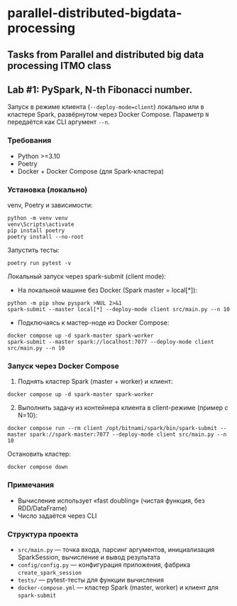 # parallel-distributed-bigdata-processing
Tasks from Parallel and distributed big data processing ITMO class
---

## Lab #1: PySpark, N-th Fibonacci number. 
Запуск в режиме клиента (`--deploy-mode=client`) локально или в кластере Spark, развёрнутом через Docker Compose. Параметр `N` передаётся как CLI аргумент `--n`.

### Требования
- Python >=3.10
- Poetry
- Docker + Docker Compose (для Spark-кластера)

### Установка (локально)
venv, Poetry и зависимости:
```
python -m venv venv
venv\Scripts\activate 
pip install poetry
poetry install --no-root
```
Запустить тесты:
```
poetry run pytest -v
```

Локальный запуск через spark-submit (client mode):
- На локальной машине без Docker (Spark master = local[*]):
```
python -m pip show pyspark >NUL 2>&1
spark-submit --master local[*] --deploy-mode client src/main.py --n 10
```
- Подключаясь к мастер-ноде из Docker Compose:
```
docker compose up -d spark-master spark-worker
spark-submit --master spark://localhost:7077 --deploy-mode client src/main.py --n 10
```

### Запуск через Docker Compose
1) Поднять кластер Spark (master + worker) и клиент:
```
docker compose up -d spark-master spark-worker
```
2) Выполнить задачу из контейнера клиента в client-режиме (пример с N=10):
```
docker compose run --rm client /opt/bitnami/spark/bin/spark-submit --master spark://spark-master:7077 --deploy-mode client src/main.py --n 10
```

Остановить кластер:
```
docker compose down
```

### Примечания
- Вычисление использует «fast doubling» (чистая функция, без RDD/DataFrame)
- Число задаётся через CLI

### Структура проекта
- `src/main.py` — точка входа, парсинг аргументов, инициализация SparkSession, вычисление и вывод результата
- `config/config.py` — конфигурация приложения, фабрика `create_spark_session`
- `tests/` — pytest-тесты для функции вычисления
- `docker-compose.yml` — кластер Spark (master, worker) и клиент для `spark-submit`
